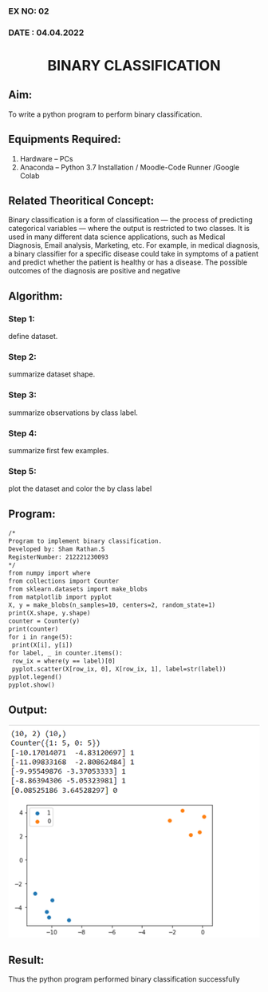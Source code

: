 ### EX NO: 02
### DATE : 04.04.2022
# <p align ='center'> BINARY CLASSIFICATION </p>
## Aim:
To write a python program to perform binary classification.

## Equipments Required:
1. Hardware – PCs
2. Anaconda – Python 3.7 Installation / Moodle-Code Runner /Google Colab

## Related Theoritical Concept:
Binary classification is a form of classification — the process of predicting categorical variables — where the output is restricted to two classes. It is used in many different data science applications, such as Medical Diagnosis, Email analysis, Marketing, etc. For example, in medical diagnosis, a binary classifier for a specific disease could take in symptoms of a patient and predict whether the patient is healthy or has a disease. The possible outcomes of the diagnosis are positive and negative 

## Algorithm:
### Step 1:
define dataset.
### Step 2:
summarize dataset shape.
### Step 3:
summarize observations by class label.
### Step 4:
summarize first few examples.
### Step 5:
plot the dataset and color the by class label

## Program:
```
/*
Program to implement binary classification.
Developed by: Sham Rathan.S
RegisterNumber: 212221230093  
*/
from numpy import where 
from collections import Counter 
from sklearn.datasets import make_blobs 
from matplotlib import pyplot 
X, y = make_blobs(n_samples=10, centers=2, random_state=1) 
print(X.shape, y.shape) 
counter = Counter(y) 
print(counter) 
for i in range(5): 
 print(X[i], y[i])  
for label, _ in counter.items(): 
 row_ix = where(y == label)[0] 
 pyplot.scatter(X[row_ix, 0], X[row_ix, 1], label=str(label)) 
pyplot.legend() 
pyplot.show()

```

## Output:
![binary classification plot](/02.png)

## Result:
Thus the python program performed binary classification successfully
